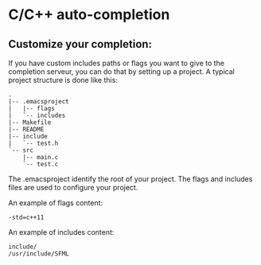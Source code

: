 # C/C++ auto-completion


## Customize your completion:

If you have custom includes paths or flags you want to give to the completion serveur,
you can do that by setting up a project.
A typical project structure is done like this:

	.
	|-- .emacsproject
	|   |-- flags
	|   `-- includes
	|-- Makefile
	|-- README
	|-- include
	|   `-- test.h
	`-- src
	    |-- main.c
	    `-- test.c

The .emacsproject identify the root of your project.
The flags and includes files are used to configure your project.

An example of flags content:

	-std=c++11

An example of includes content:

	include/
	/usr/include/SFML
